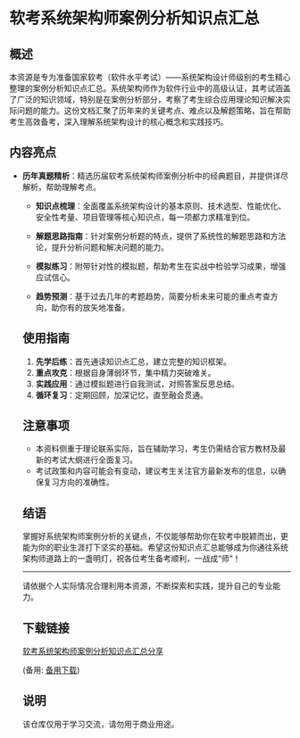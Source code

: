 # 软考系统架构师案例分析知识点汇总

## 概述

本资源是专为准备国家软考（软件水平考试）——系统架构设计师级别的考生精心整理的案例分析知识点汇总。系统架构师作为软件行业中的高级认证，其考试涵盖了广泛的知识领域，特别是在案例分析部分，考察了考生综合应用理论知识解决实际问题的能力。这份文档汇聚了历年来的关键考点、难点以及解题策略，旨在帮助考生高效备考，深入理解系统架构设计的核心概念和实践技巧。

## 内容亮点

- **历年真题精析**：精选历届软考系统架构师案例分析中的经典题目，并提供详尽解析，帮助理解考点。

  - **知识点梳理**：全面覆盖系统架构设计的基本原则、技术选型、性能优化、安全性考量、项目管理等核心知识点，每一项都力求精准到位。

  - **解题思路指南**：针对案例分析题的特点，提供了系统性的解题思路和方法论，提升分析问题和解决问题的能力。

  - **模拟练习**：附带针对性的模拟题，帮助考生在实战中检验学习成果，增强应试信心。

  - **趋势预测**：基于过去几年的考题趋势，简要分析未来可能的重点考查方向，助你有的放矢地准备。

  ## 使用指南

  1. **先学后练**：首先通读知识点汇总，建立完整的知识框架。
  2. **重点攻克**：根据自身薄弱环节，集中精力突破难关。
  3. **实践应用**：通过模拟题进行自我测试，对照答案反思总结。
  4. **循环复习**：定期回顾，加深记忆，直至融会贯通。

  ## 注意事项

  - 本资料侧重于理论联系实际，旨在辅助学习，考生仍需结合官方教材及最新的考试大纲进行全面复习。
  - 考试政策和内容可能会有变动，建议考生关注官方最新发布的信息，以确保复习方向的准确性。

  ## 结语

  掌握好系统架构师案例分析的关键点，不仅能够帮助你在软考中脱颖而出，更能为你的职业生涯打下坚实的基础。希望这份知识点汇总能够成为你通往系统架构师道路上的一盏明灯，祝各位考生备考顺利，一战成“师”！

  ---

  请依据个人实际情况合理利用本资源，不断探索和实践，提升自己的专业能力。

  ## 下载链接
  [软考系统架构师案例分析知识点汇总分享](https://pan.quark.cn/s/2ab1535320ad) 

  (备用: [备用下载](https://pan.baidu.com/s/1c6MGe8fSwrStPvLNwNWYjA?pwd=1234))

  ## 说明

  该仓库仅用于学习交流，请勿用于商业用途。
